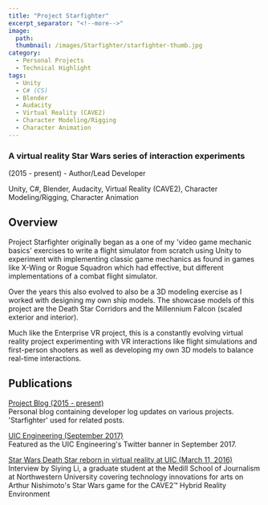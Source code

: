 ```yaml
---
title: "Project Starfighter"
excerpt_separator: "<!--more-->"
image:
  path: 
  thumbnail: /images/Starfighter/starfighter-thumb.jpg
category:
  - Personal Projects
  - Technical Highlight
tags:
  - Unity
  - C# (CS)
  - Blender
  - Audacity
  - Virtual Reality (CAVE2)
  - Character Modeling/Rigging
  - Character Animation
---
```

### A virtual reality Star Wars series of interaction experiments

(2015 - present) - Author/Lead Developer

Unity, C#, Blender, Audacity, Virtual Reality (CAVE2), Character Modeling/Rigging, Character Animation

<!--more--> 

## Overview
Project Starfighter originally began as a one of my 'video game mechanic basics' exercises to write a flight simulator from scratch using Unity to experiment with implementing classic game mechanics as found in games like X-Wing or Rogue Squadron which had effective, but different implementations of a combat flight simulator. 


Over the years this also evolved to also be a 3D modeling exercise as I worked with designing my own ship models. The showcase models of this project are the Death Star Corridors and the Millennium Falcon (scaled exterior and interior). 


Much like the Enterprise VR project, this is a constantly evolving virtual reality project experimenting with VR interactions like flight simulations and first-person shooters as well as developing my own 3D models to balance real-time interactions. 
 
## Publications
[Project Blog (2015 - present)](https://arthurnishimoto.blogspot.com/search/label/Starfighter)  
Personal blog containing developer log updates on various projects. 'Starfighter' used for related posts.


[UIC Engineering (September 2017)](https://www.arthurnishimoto.com/project-starfighter)  
Featured as the UIC Engineering's Twitter banner in September 2017.


[Star Wars Death Star reborn in virtual reality at UIC (March 11, 2016)](https://news.medill.northwestern.edu/chicago/star-wars-death-star-reborn-in-virtual-reality-at-uic/)  
Interview by Siying Li, a graduate student at the Medill School of Journalism at Northwestern University covering technology innovations for arts on Arthur Nishimoto's Star Wars game for the CAVE2™ Hybrid Reality Environment
